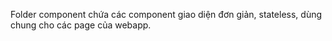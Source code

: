 Folder component chứa các component giao diện đơn giản, stateless, dùng chung cho các page của webapp.